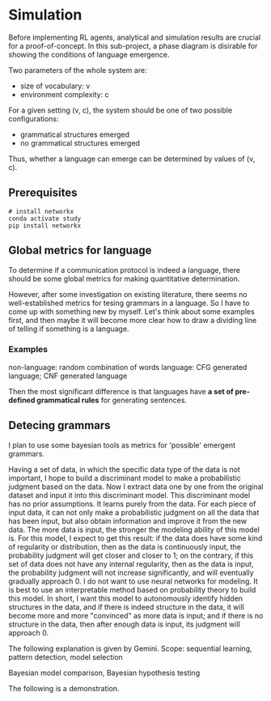 # Simulation
Before implementing RL agents, analytical and simulation results are crucial for a proof-of-concept. In this sub-project, a phase diagram is disirable for showing the conditions of language emergence. 

Two parameters of the whole system are:
- size of vocabulary: v
- environment complexity: c

For a given setting (v, c), the system should be one of two possible configurations:
- grammatical structures emerged
- no grammatical structures emerged

Thus, whether a language can emerge can be determined by values of (v, c).

## Prerequisites
```shell
# install networkx
conda activate study
pip install networkx
```

## Global metrics for language
To determine if a communication protocol is indeed a language, there should be some global metrics for making quantitative determination.

However, after some investigation on existing literature, there seems no well-established metrics for tesing grammars in a language. So I have to come up with something new by myself. Let's think about some examples first, and then maybe it will become more clear how to draw a dividing line of telling if something is a language.

### Examples
non-language: random combination of words
language: CFG generated language; CNF generated language

Then the most significant difference is that languages have **a set of pre-defined grammatical rules** for generating sentences.

## Detecing grammars
I plan to use some bayesian tools as metrics for 'possible' emergent grammars. 

Having a set of data, in which the specific data type of the data is not important, I hope to build a discriminant model to make a probabilistic judgment based on the data. Now I extract data one by one from the original dataset and input it into this discriminant model. This discriminant model has no prior assumptions. It learns purely from the data. For each piece of input data, it can not only make a probabilistic judgment on all the data that has been input, but also obtain information and improve it from the new data. The more data is input, the stronger the modeling ability of this model is. For this model, I expect to get this result: if the data does have some kind of regularity or distribution, then as the data is continuously input, the probability judgment will get closer and closer to 1; on the contrary, if this set of data does not have any internal regularity, then as the data is input, the probability judgment will not increase significantly, and will eventually gradually approach 0. I do not want to use neural networks for modeling. It is best to use an interpretable method based on probability theory to build this model. In short, I want this model to autonomously identify hidden structures in the data, and if there is indeed structure in the data, it will become more and more "convinced" as more data is input; and if there is no structure in the data, then after enough data is input, its judgment will approach 0.

The following explanation is given by Gemini.
Scope: sequential learning, pattern detection, model selection

Bayesian model comparison, Bayesian hypothesis testing



The following is a demonstration.